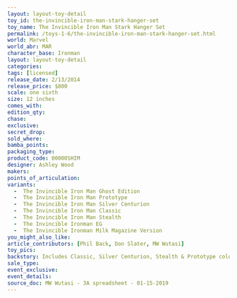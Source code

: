 ```yaml
---
layout: layout-toy-detail 
toy_id: the-invincible-iron-man-stark-hanger-set
toy_name: The Invincible Iron Man Stark Hanger Set
permalink: /toys-1-6/the-invincible-iron-man-stark-hanger-set.html
world: Marvel
world_abr: MAR
character_base: Ironman
layout: layout-toy-detail
categories: 
tags: [licensed]
release_date: 2/13/2014
release_price: $800 
scale: one sixth
size: 12 inches
comes_with: 
edition_qty: 
chase: 
exclusive: 
secret_drop: 
sold_where: 
bamba_points: 
packaging_type: 
product_code: 00000SHIM
designer: Ashley Wood
makers: 
points_of_articulation: 
variants: 
  -  The Invincible Iron Man Ghost Edition
  -  The Invincible Iron Man Prototype
  -  The Invincible Iron Man Silver Centurion
  -  The Invincible Iron Man Classic
  -  The Invincible Iron Man Stealth
  -  The Invincible Ironman EG
  -  The Invincible Ironman Milk Magazine Version
you_might_also_like: 
article_contributors: [Phil Back, Don Slater, MW Wutasi]
toy_pics: 
backstory: Includes Classic, Silver Centurion, Stealth & Prototype colorways
sale_type: 
event_exclusive: 
event_details: 
source_doc: MW Wutasi - 3A spreadsheet - 01-15-2019
---
```

